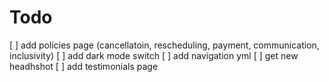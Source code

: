 # Todo

[ ] add policies page (cancellatoin, rescheduling, payment, communication, inclusivity)
[ ] add dark mode switch
[ ] add navigation yml
[ ] get new headhshot
[ ] add testimonials page
